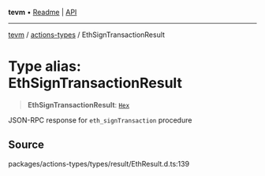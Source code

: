 **tevm** • [Readme](../../README.md) \| [API](../../modules.md)

***

[tevm](../../README.md) / [actions-types](../README.md) / EthSignTransactionResult

# Type alias: EthSignTransactionResult

> **EthSignTransactionResult**: [`Hex`](Hex.md)

JSON-RPC response for `eth_signTransaction` procedure

## Source

packages/actions-types/types/result/EthResult.d.ts:139
